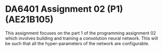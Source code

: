 # DA6401 Assignment 02 (P1) (AE21B105)
  This assignment focuses on the part 1 of the programming assignment 02 which involves building and training a convolution neural network. This will be such that all the hyper-parameters of the network are configurable.

